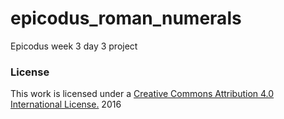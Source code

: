 # epicodus_roman_numerals
Epicodus week 3 day 3 project
### License

This work is licensed under a [Creative Commons Attribution 4.0 International License.](http://creativecommons.org/licenses/by/4.0/) 2016

